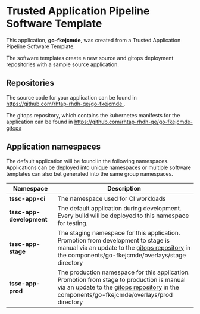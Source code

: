 # Trusted Application Pipeline Software Template

This application, **go-fkejcmde**, was created from a Trusted Application Pipeline Software Template.

The software templates create a new source and gitops deployment repositories with a sample source application. 

## Repositories

The source code for your application can be found in [https://github.com/rhtap-rhdh-qe/go-fkejcmde ](https://github.com/rhtap-rhdh-qe/go-fkejcmde ).
 
The gitops repository, which contains the kubernetes manifests for the application can be found in 
[https://github.com/rhtap-rhdh-qe/go-fkejcmde-gitops ](https://github.com/rhtap-rhdh-qe/go-fkejcmde-gitops ) 

## Application namespaces 

The default application will be found in the following namespaces. Applications can be deployed into unique namespaces or multiple software templates can also bet generated into the same group namespaces.  

|  Namespace   |  Description   |  
| -------- | -------- |
| **tssc-app-ci** | The namespace used for CI workloads |
| **tssc-app-development** | The default application during development. Every build will be deployed to this namespace for testing. |
| **tssc-app-stage** | The staging namespace for this application. Promotion from development to stage is manual via an update to the [gitops repository](https://github.com/rhtap-rhdh-qe/go-fkejcmde-gitops ) in the components/go-fkejcmde/overlays/stage directory |
| **tssc-app-prod** | The production namespace for this application. Promotion from stage to production is manual via an update to the [gitops repository](https://github.com/rhtap-rhdh-qe/go-fkejcmde-gitops ) in the components/go-fkejcmde/overlays/prod directory |